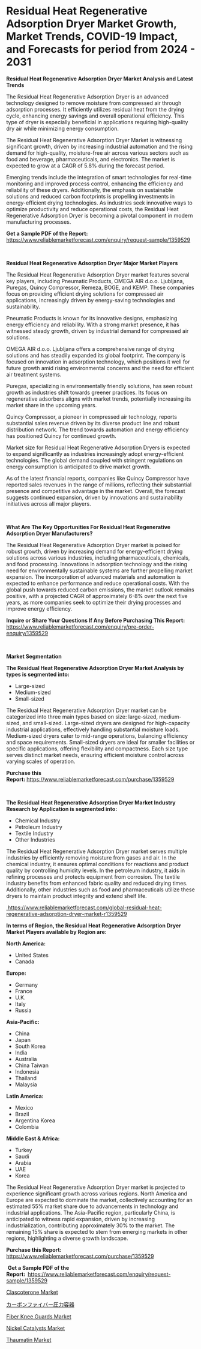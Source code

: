 <p><h1>Residual Heat Regenerative Adsorption Dryer Market Growth, Market Trends, COVID-19 Impact, and Forecasts for period from 2024 - 2031</h1></p><p><strong>Residual Heat Regenerative Adsorption Dryer Market Analysis and Latest Trends</strong></p>
<p><p>The Residual Heat Regenerative Adsorption Dryer is an advanced technology designed to remove moisture from compressed air through adsorption processes. It efficiently utilizes residual heat from the drying cycle, enhancing energy savings and overall operational efficiency. This type of dryer is especially beneficial in applications requiring high-quality dry air while minimizing energy consumption.</p><p>The Residual Heat Regenerative Adsorption Dryer Market is witnessing significant growth, driven by increasing industrial automation and the rising demand for high-quality, moisture-free air across various sectors such as food and beverage, pharmaceuticals, and electronics. The market is expected to grow at a CAGR of 5.8% during the forecast period. </p><p>Emerging trends include the integration of smart technologies for real-time monitoring and improved process control, enhancing the efficiency and reliability of these dryers. Additionally, the emphasis on sustainable solutions and reduced carbon footprints is propelling investments in energy-efficient drying technologies. As industries seek innovative ways to optimize productivity and reduce operational costs, the Residual Heat Regenerative Adsorption Dryer is becoming a pivotal component in modern manufacturing processes.</p></p>
<p><strong>Get a Sample PDF of the Report:&nbsp;</strong> <a href="https://www.reliablemarketforecast.com/enquiry/request-sample/1359529">https://www.reliablemarketforecast.com/enquiry/request-sample/1359529</a></p>
<p>&nbsp;</p>
<p><strong>Residual Heat Regenerative Adsorption Dryer Major Market Players</strong></p>
<p><p>The Residual Heat Regenerative Adsorption Dryer market features several key players, including Pneumatic Products, OMEGA AIR d.o.o. Ljubljana, Puregas, Quincy Compressor, Remeza, BOGE, and KEMP. These companies focus on providing efficient drying solutions for compressed air applications, increasingly driven by energy-saving technologies and sustainability.</p><p>Pneumatic Products is known for its innovative designs, emphasizing energy efficiency and reliability. With a strong market presence, it has witnessed steady growth, driven by industrial demand for compressed air solutions.</p><p>OMEGA AIR d.o.o. Ljubljana offers a comprehensive range of drying solutions and has steadily expanded its global footprint. The company is focused on innovation in adsorption technology, which positions it well for future growth amid rising environmental concerns and the need for efficient air treatment systems.</p><p>Puregas, specializing in environmentally friendly solutions, has seen robust growth as industries shift towards greener practices. Its focus on regenerative adsorbers aligns with market trends, potentially increasing its market share in the upcoming years.</p><p>Quincy Compressor, a pioneer in compressed air technology, reports substantial sales revenue driven by its diverse product line and robust distribution network. The trend towards automation and energy efficiency has positioned Quincy for continued growth.</p><p>Market size for Residual Heat Regenerative Adsorption Dryers is expected to expand significantly as industries increasingly adopt energy-efficient technologies. The global demand coupled with stringent regulations on energy consumption is anticipated to drive market growth.</p><p>As of the latest financial reports, companies like Quincy Compressor have reported sales revenues in the range of millions, reflecting their substantial presence and competitive advantage in the market. Overall, the forecast suggests continued expansion, driven by innovations and sustainability initiatives across all major players.</p></p>
<p>&nbsp;</p>
<p><strong>What Are The Key Opportunities For Residual Heat Regenerative Adsorption Dryer Manufacturers?</strong></p>
<p><p>The Residual Heat Regenerative Adsorption Dryer market is poised for robust growth, driven by increasing demand for energy-efficient drying solutions across various industries, including pharmaceuticals, chemicals, and food processing. Innovations in adsorption technology and the rising need for environmentally sustainable systems are further propelling market expansion. The incorporation of advanced materials and automation is expected to enhance performance and reduce operational costs. With the global push towards reduced carbon emissions, the market outlook remains positive, with a projected CAGR of approximately 6-8% over the next five years, as more companies seek to optimize their drying processes and improve energy efficiency.</p></p>
<p><strong>Inquire or Share Your Questions If Any Before Purchasing This Report:</strong> <a href="https://www.reliablemarketforecast.com/enquiry/pre-order-enquiry/1359529">https://www.reliablemarketforecast.com/enquiry/pre-order-enquiry/1359529</a></p>
<p>&nbsp;</p>
<p><strong>Market Segmentation</strong></p>
<p><strong>The Residual Heat Regenerative Adsorption Dryer Market Analysis by types is segmented into:</strong></p>
<p><ul><li>Large-sized</li><li>Medium-sized</li><li>Small-sized</li></ul></p>
<p><p>The Residual Heat Regenerative Adsorption Dryer market can be categorized into three main types based on size: large-sized, medium-sized, and small-sized. Large-sized dryers are designed for high-capacity industrial applications, effectively handling substantial moisture loads. Medium-sized dryers cater to mid-range operations, balancing efficiency and space requirements. Small-sized dryers are ideal for smaller facilities or specific applications, offering flexibility and compactness. Each size type serves distinct market needs, ensuring efficient moisture control across varying scales of operation.</p></p>
<p><strong>Purchase this Report:&nbsp;</strong><a href="https://www.reliablemarketforecast.com/purchase/1359529">https://www.reliablemarketforecast.com/purchase/1359529</a></p>
<p>&nbsp;</p>
<p><strong>The Residual Heat Regenerative Adsorption Dryer Market Industry Research by Application is segmented into:</strong></p>
<p><ul><li>Chemical Industry</li><li>Petroleum Industry</li><li>Textile Industry</li><li>Other Industries</li></ul></p>
<p><p>The Residual Heat Regenerative Adsorption Dryer market serves multiple industries by efficiently removing moisture from gases and air. In the chemical industry, it ensures optimal conditions for reactions and product quality by controlling humidity levels. In the petroleum industry, it aids in refining processes and protects equipment from corrosion. The textile industry benefits from enhanced fabric quality and reduced drying times. Additionally, other industries such as food and pharmaceuticals utilize these dryers to maintain product integrity and extend shelf life.</p></p>
<p><a href="https://www.reliablemarketforecast.com/global-residual-heat-regenerative-adsorption-dryer-market-r1359529">&nbsp;https://www.reliablemarketforecast.com/global-residual-heat-regenerative-adsorption-dryer-market-r1359529</a></p>
<p><strong>In terms of Region, the Residual Heat Regenerative Adsorption Dryer Market Players available by Region are:</strong></p>
<p>
    <p> <strong> North America: </strong>
        <ul>
            <li>United States</li>
            <li>Canada</li>
        </ul>
        </p> 
    <p> <strong> Europe: </strong>
        <ul>
            <li>Germany</li>
            <li>France</li>
            <li>U.K.</li>
            <li>Italy</li>
            <li>Russia</li>
        </ul>
        </p> 
    <p> <strong> Asia-Pacific: </strong>
        <ul>
            <li>China</li>
            <li>Japan</li>
            <li>South Korea</li>
            <li>India</li>
            <li>Australia</li>
            <li>China Taiwan</li>
            <li>Indonesia</li>
            <li>Thailand</li>
            <li>Malaysia</li>
        </ul>
        </p> 
    <p> <strong> Latin America: </strong>
        <ul>
            <li>Mexico</li>
            <li>Brazil</li>
            <li>Argentina Korea</li>
            <li>Colombia</li>
        </ul>
        </p> 
    <p> <strong> Middle East & Africa: </strong>
        <ul>
            <li>Turkey</li>
            <li>Saudi</li>
            <li>Arabia</li>
            <li>UAE</li>
            <li>Korea</li>
        </ul>
    </p>
    </p>
<p><p>The Residual Heat Regenerative Adsorption Dryer market is projected to experience significant growth across various regions. North America and Europe are expected to dominate the market, collectively accounting for an estimated 55% market share due to advancements in technology and industrial applications. The Asia-Pacific region, particularly China, is anticipated to witness rapid expansion, driven by increasing industrialization, contributing approximately 30% to the market. The remaining 15% share is expected to stem from emerging markets in other regions, highlighting a diverse growth landscape.</p></p>
<p><strong>Purchase this Report: </strong><a href="https://www.reliablemarketforecast.com/purchase/1359529">https://www.reliablemarketforecast.com/purchase/1359529</a></p>
<p>&nbsp;<strong>Get a Sample PDF of the Report:&nbsp;&nbsp;</strong><a href="https://www.reliablemarketforecast.com/enquiry/request-sample/1359529">https://www.reliablemarketforecast.com/enquiry/request-sample/1359529</a></p>
<p><strong></strong></p>
<p><p><a href="https://www.linkedin.com/pulse/clascoterone-market-global-regional-analysis-focus-xxqfc?trackingId=ezQrneckTAOOTnzqYZi5kw%3D%3D">Clascoterone Market</a></p><p><a href="https://github.com/lababdou/Market-Research-Report-List-6/blob/main/140243013035.md">カーボンファイバー圧力容器</a></p><p><a href="https://github.com/NorbertYates/Market-Research-Report-List-7/blob/main/fiber-knee-guards-market.md">Fiber Knee Guards Market</a></p><p><a href="https://www.linkedin.com/pulse/global-nickel-catalysts-market-product-type-application-region-apdyc?trackingId=aAbQvE0ZT1amOA%2B7YFXW2A%3D%3D">Nickel Catalysts Market</a></p><p><a href="https://issuu.com/reportprime-2/docs/thaumatin-market-size-2030.pptx_5ef69cde11e5ec">Thaumatin Market</a></p></p>